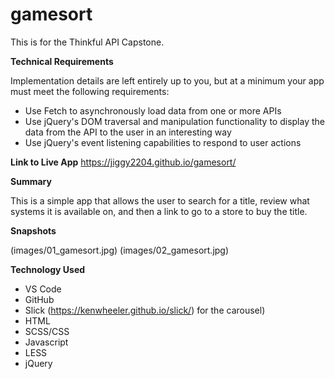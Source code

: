 # gamesort

This is for the Thinkful API Capstone. 

**Technical Requirements**

Implementation details are left entirely up to you, but at a minimum your app must meet the following requirements:

- Use Fetch to asynchronously load data from one or more APIs
- Use jQuery's DOM traversal and manipulation functionality to display the data from the API to the user in an interesting way
- Use jQuery's event listening capabilities to respond to user actions


**Link to Live App**
https://jiggy2204.github.io/gamesort/


**Summary**

This is a simple app that allows the user to search for a title, review what systems it is available on, and then a link to go to a store to buy the title. 

**Snapshots**

(images/01_gamesort.jpg)
(images/02_gamesort.jpg)



**Technology Used**

- VS Code
- GitHub
- Slick (https://kenwheeler.github.io/slick/) for the carousel)
- HTML
- SCSS/CSS
- Javascript
- LESS
- jQuery

